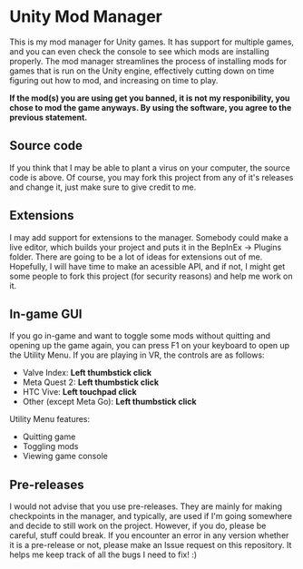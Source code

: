 # Unity Mod Manager
This is my mod manager for Unity games. It has support for multiple games, and you can even check the console to see which mods are installing properly. The mod manager streamlines the process of installing mods for games that is run on the Unity engine, effectively cutting down on time figuring out how to mod, and increasing on time to play.

**If the mod(s) you are using get you banned, it is not my responibility, you chose to mod the game anyways. By using the software, you agree to the previous statement.**

## Source code
If you think that I may be able to plant a virus on your computer, the source code is above. Of course, you may fork this project from any of it's releases and change it, just make sure to give credit to me.

## Extensions
I may add support for extensions to the manager. Somebody could make a live editor, which builds your project and puts it in the BepInEx -> Plugins folder. There are going to be a lot of ideas for extensions out of me. Hopefully, I will have time to make an acessible API, and if not, I might get some people to fork this project (for security reasons) and help me work on it.

## In-game GUI
If you go in-game and want to toggle some mods without quitting and opening up the game again, you can press F1 on your keyboard to open up the Utility Menu. If you are playing in VR, the controls are as follows:
- Valve Index: **Left thumbstick click**
- Meta Quest 2: **Left thumbstick click**
- HTC Vive: **Left touchpad click**
- Other (except Meta Go): **Left thumbstick click**

Utility Menu features:
- Quitting game
- Toggling mods
- Viewing game console 

## Pre-releases
I would not advise that you use pre-releases. They are mainly for making checkpoints in the manager, and typically, are used if I'm going somewhere and decide to still work on the project. However, if you do, please be careful, stuff could break. If you encounter an error in any version whether it is a pre-release or not, please make an Issue request on this repository. It helps me keep track of all the bugs I need to fix! :)

